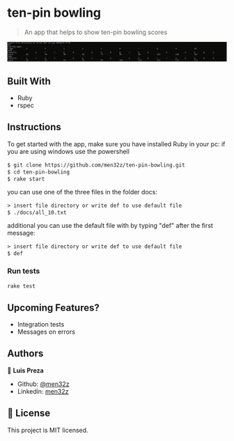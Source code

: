 # ten-pin bowling

> An app that helps to show ten-pin bowling scores

![screenshot](https://raw.githubusercontent.com/men32z/ten-pin-bowling/develop/docs/sc.png)

## Built With

- Ruby
- rspec

## Instructions

To get started with the app, make sure you have installed Ruby in your pc:
if you are using windows use the powershell

```
$ git clone https://github.com/men32z/ten-pin-bowling.git
$ cd ten-pin-bowling
$ rake start
```
you can use one of the three files in the folder docs:

```
> insert file directory or write def to use default file
$ ./docs/all_10.txt
```

additional you can use the default file with by typing "def" after the first message:

```
> insert file directory or write def to use default file
$ def
```

### Run tests

```
rake test
```

## Upcoming Features?

- Integration tests
- Messages on errors

## Authors

👤 **Luis Preza**

- Github: [@men32z](https://github.com/men32z)
- Linkedin: [men32z](https://www.linkedin.com/in/men32z/)

## 📝 License

This project is MIT licensed.

